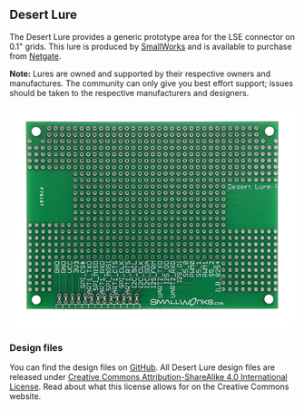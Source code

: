## Desert Lure

The Desert Lure provides a generic prototype area for the LSE connector 
on 0.1" grids. This lure is produced by [SmallWorks](http://smallworks.com/) 
and is available to purchase from [Netgate](http://store.netgate.com/Lures/Desert.aspx). 

**Note:** Lures are owned and supported by their respective owners 
and manufactures. The community can only give you best effort support; 
issues should be taken to the respective manufacturers and designers.

![Desert Lure](pages/desert-lure/Desert_Lure_Top.png)

### Design files

You can find the design files on [GitHub](https://github.com/MinnowBoard-org/design-files/tree/master/expansion-boards-lures). All Desert Lure design files are released under [Creative Commons Attribution-ShareAlike 4.0 International License](http://creativecommons.org/licenses/by-sa/4.0/). Read about what this license allows for on the Creative Commons website.
